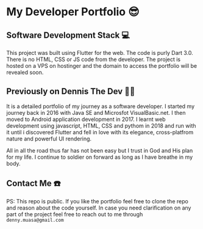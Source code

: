 # My Developer Portfolio 😎


## Software Development Stack 💻

This project was built using Flutter for the web. The code is purly Dart 3.0. There is no HTML, CSS or JS code from the developer. 
The project is hosted on a VPS on hostinger and the domain to access the portfolio will be revealed soon.

## Previously on Dennis The Dev 👨‍💻
It is a detailed portfolio of my journey as a software developer. I started my journey back in 2016 with Java SE and Microsfot VisualBasic.net. I then moved to Android application development in 2017. I learnt web development using javascript, HTML, CSS and pythom in 2018 and run with it until i discovered Flutter and fell in love with its elegance, cross-platfrom nature and powerful UI rendering.

All in all the road thus far has not been easy but I trust in God and His plan for my life. I continue to soldier on forward as long as I have breathe in my body.

## Contact Me ☎️
PS: This repo is public. If you like the portfolio feel free to clone the repo and reason about the code yourself. In case you need clarification on any part of the project feel free to reach out to me through `denny.muasa@gmail.com`
